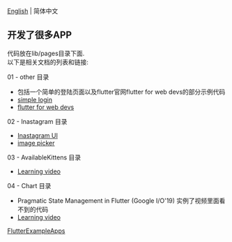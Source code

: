 [English](./README.md) | 简体中文
## 开发了很多APP

代码放在lib/pages目录下面.  
以下是相关文档的列表和链接:  

01 - other 目录
- 包括一个简单的登陆页面以及flutter官网flutter for web devs的部分示例代码
- [simple login](https://github.com/iampawan/FlutterLoginPageBloc)
- [flutter for web devs](https://flutter.dev/docs/get-started/flutter-for/web-devs)

02 - Inastagram 目录
- [Inastagram UI](https://github.com/iampawan/Flutter-Instagram-UI-Clone)
- [image picker](https://pub.dev/packages/image_picker)

03 - AvailableKittens 目录
- [Learning video](https://www.youtube.com/watch?v=DL0Ix1lnC4w)

04 - Chart 目录
- Pragmatic State Management in Flutter (Google I/O'19) 实例了视频里面看不到的代码
- [Learning video](https://www.youtube.com/watch?v=d_m5csmrf7I)

[FlutterExampleApps](https://github.com/iampawan/FlutterExampleApps)